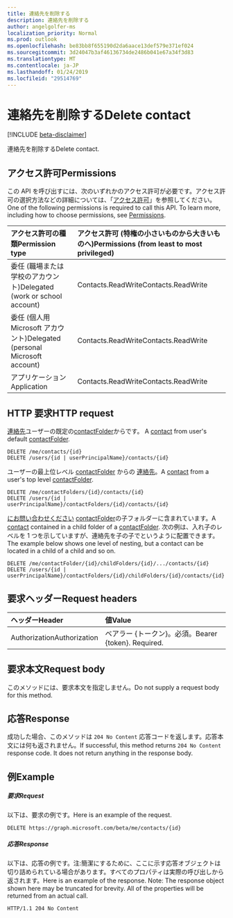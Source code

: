 ```yaml
---
title: 連絡先を削除する
description: 連絡先を削除する
author: angelgolfer-ms
localization_priority: Normal
ms.prod: outlook
ms.openlocfilehash: be83bb8f655190d2da6aace13def579e371ef024
ms.sourcegitcommit: 3d24047b3af46136734de2486b041e67a34f3d83
ms.translationtype: MT
ms.contentlocale: ja-JP
ms.lasthandoff: 01/24/2019
ms.locfileid: "29514769"
---
```

# <a name="delete-contact"></a><span data-ttu-id="07f9d-103">連絡先を削除する</span><span class="sxs-lookup"><span data-stu-id="07f9d-103">Delete contact</span></span>

[!INCLUDE [beta-disclaimer](../../includes/beta-disclaimer.md)]

<span data-ttu-id="07f9d-104">連絡先を削除する</span><span class="sxs-lookup"><span data-stu-id="07f9d-104">Delete contact.</span></span>
## <a name="permissions"></a><span data-ttu-id="07f9d-105">アクセス許可</span><span class="sxs-lookup"><span data-stu-id="07f9d-105">Permissions</span></span>
<span data-ttu-id="07f9d-p101">この API を呼び出すには、次のいずれかのアクセス許可が必要です。アクセス許可の選択方法などの詳細については、「[アクセス許可](/graph/permissions-reference)」を参照してください。</span><span class="sxs-lookup"><span data-stu-id="07f9d-p101">One of the following permissions is required to call this API. To learn more, including how to choose permissions, see [Permissions](/graph/permissions-reference).</span></span>

|<span data-ttu-id="07f9d-108">アクセス許可の種類</span><span class="sxs-lookup"><span data-stu-id="07f9d-108">Permission type</span></span>      | <span data-ttu-id="07f9d-109">アクセス許可 (特権の小さいものから大きいものへ)</span><span class="sxs-lookup"><span data-stu-id="07f9d-109">Permissions (from least to most privileged)</span></span>              |
|:--------------------|:---------------------------------------------------------|
|<span data-ttu-id="07f9d-110">委任 (職場または学校のアカウント)</span><span class="sxs-lookup"><span data-stu-id="07f9d-110">Delegated (work or school account)</span></span> | <span data-ttu-id="07f9d-111">Contacts.ReadWrite</span><span class="sxs-lookup"><span data-stu-id="07f9d-111">Contacts.ReadWrite</span></span>    |
|<span data-ttu-id="07f9d-112">委任 (個人用 Microsoft アカウント)</span><span class="sxs-lookup"><span data-stu-id="07f9d-112">Delegated (personal Microsoft account)</span></span> | <span data-ttu-id="07f9d-113">Contacts.ReadWrite</span><span class="sxs-lookup"><span data-stu-id="07f9d-113">Contacts.ReadWrite</span></span>    |
|<span data-ttu-id="07f9d-114">アプリケーション</span><span class="sxs-lookup"><span data-stu-id="07f9d-114">Application</span></span> | <span data-ttu-id="07f9d-115">Contacts.ReadWrite</span><span class="sxs-lookup"><span data-stu-id="07f9d-115">Contacts.ReadWrite</span></span> |

## <a name="http-request"></a><span data-ttu-id="07f9d-116">HTTP 要求</span><span class="sxs-lookup"><span data-stu-id="07f9d-116">HTTP request</span></span>
<span data-ttu-id="07f9d-117"><!-- { "blockType": "ignored" } -->[連絡先](../resources/contact.md)ユーザーの既定の[contactFolder](../resources/contactfolder.md)からです。</span><span class="sxs-lookup"><span data-stu-id="07f9d-117"><!-- { "blockType": "ignored" } --> A [contact](../resources/contact.md) from user's default [contactFolder](../resources/contactfolder.md).</span></span>
```http
DELETE /me/contacts/{id}
DELETE /users/{id | userPrincipalName}/contacts/{id}
```
<span data-ttu-id="07f9d-118">ユーザーの最上位レベル [contactFolder](../resources/contactfolder.md) からの [連絡先](../resources/contact.md)。</span><span class="sxs-lookup"><span data-stu-id="07f9d-118">A [contact](../resources/contact.md) from a user's top level [contactFolder](../resources/contactfolder.md).</span></span>
```http
DELETE /me/contactFolders/{id}/contacts/{id}
DELETE /users/{id | userPrincipalName}/contactFolders/{id}/contacts/{id}
```
<span data-ttu-id="07f9d-119">[にお問い合わせください](../resources/contact.md) [contactFolder](../resources/mailfolder.md)の子フォルダーに含まれています。</span><span class="sxs-lookup"><span data-stu-id="07f9d-119">A [contact](../resources/contact.md) contained in a child folder of a [contactFolder](../resources/mailfolder.md).</span></span>  <span data-ttu-id="07f9d-120">次の例は、入れ子のレベルを 1 つを示していますが、連絡先を子の子でというように配置できます。</span><span class="sxs-lookup"><span data-stu-id="07f9d-120">The example below shows one level of nesting, but a contact can be located in a child of a child and so on.</span></span>
```http
DELETE /me/contactFolder/{id}/childFolders/{id}/.../contacts/{id}
DELETE /users/{id | userPrincipalName}/contactFolders/{id}/childFolders/{id}/contacts/{id}
```
## <a name="request-headers"></a><span data-ttu-id="07f9d-121">要求ヘッダー</span><span class="sxs-lookup"><span data-stu-id="07f9d-121">Request headers</span></span>
| <span data-ttu-id="07f9d-122">ヘッダー</span><span class="sxs-lookup"><span data-stu-id="07f9d-122">Header</span></span>       | <span data-ttu-id="07f9d-123">値</span><span class="sxs-lookup"><span data-stu-id="07f9d-123">Value</span></span> |
|:---------------|:--------|
| <span data-ttu-id="07f9d-124">Authorization</span><span class="sxs-lookup"><span data-stu-id="07f9d-124">Authorization</span></span>  | <span data-ttu-id="07f9d-p103">ベアラー {トークン}。必須。</span><span class="sxs-lookup"><span data-stu-id="07f9d-p103">Bearer {token}. Required.</span></span>  |

## <a name="request-body"></a><span data-ttu-id="07f9d-127">要求本文</span><span class="sxs-lookup"><span data-stu-id="07f9d-127">Request body</span></span>
<span data-ttu-id="07f9d-128">このメソッドには、要求本文を指定しません。</span><span class="sxs-lookup"><span data-stu-id="07f9d-128">Do not supply a request body for this method.</span></span>

## <a name="response"></a><span data-ttu-id="07f9d-129">応答</span><span class="sxs-lookup"><span data-stu-id="07f9d-129">Response</span></span>

<span data-ttu-id="07f9d-p104">成功した場合、このメソッドは `204 No Content` 応答コードを返します。応答本文には何も返されません。</span><span class="sxs-lookup"><span data-stu-id="07f9d-p104">If successful, this method returns `204 No Content` response code. It does not return anything in the response body.</span></span>

## <a name="example"></a><span data-ttu-id="07f9d-132">例</span><span class="sxs-lookup"><span data-stu-id="07f9d-132">Example</span></span>
##### <a name="request"></a><span data-ttu-id="07f9d-133">要求</span><span class="sxs-lookup"><span data-stu-id="07f9d-133">Request</span></span>
<span data-ttu-id="07f9d-134">以下は、要求の例です。</span><span class="sxs-lookup"><span data-stu-id="07f9d-134">Here is an example of the request.</span></span>
<!-- {
  "blockType": "request",
  "name": "delete_contact"
}-->
```http
DELETE https://graph.microsoft.com/beta/me/contacts/{id}
```
##### <a name="response"></a><span data-ttu-id="07f9d-135">応答</span><span class="sxs-lookup"><span data-stu-id="07f9d-135">Response</span></span>
<span data-ttu-id="07f9d-p105">以下は、応答の例です。注:簡潔にするために、ここに示す応答オブジェクトは切り詰められている場合があります。すべてのプロパティは実際の呼び出しから返されます。</span><span class="sxs-lookup"><span data-stu-id="07f9d-p105">Here is an example of the response. Note: The response object shown here may be truncated for brevity. All of the properties will be returned from an actual call.</span></span>
<!-- {
  "blockType": "response",
  "truncated": true
} -->
```http
HTTP/1.1 204 No Content
```

<!-- uuid: 8fcb5dbc-d5aa-4681-8e31-b001d5168d79
2015-10-25 14:57:30 UTC -->
<!--
{
  "type": "#page.annotation",
  "description": "Delete contact",
  "keywords": "",
  "section": "documentation",
  "tocPath": "",
  "suppressions": [
    "Error: /api-reference/beta/api/contact-delete.md:\r\n      Exception processing links.\r\n    System.ArgumentException: Link Definition was null. Link text: !INCLUDE [beta-disclaimer](../../includes/beta-disclaimer.md)\r\n      at ApiDoctor.Validation.DocFile.get_LinkDestinations()\r\n      at ApiDoctor.Validation.DocSet.ValidateLinks(Boolean includeWarnings, String[] relativePathForFiles, IssueLogger issues, Boolean requireFilenameCaseMatch, Boolean printOrphanedFiles)"
  ]
}
-->
